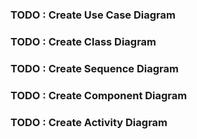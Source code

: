 ### TODO : Create Use Case Diagram
### TODO : Create Class Diagram
### TODO : Create Sequence Diagram
### TODO : Create Component Diagram
### TODO : Create Activity Diagram
